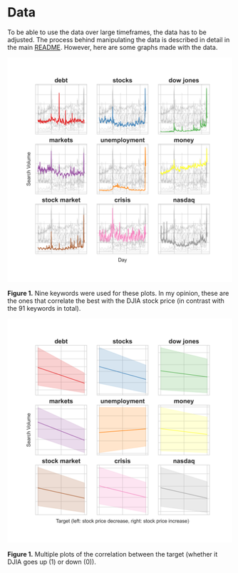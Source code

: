 # Data

To be able to use the data over large timeframes, the data has to be adjusted. The process behind manipulating the data is described in detail in the main [README](https://github.com/cristianpjensen/Njord/blob/master/README.md). However, here are some graphs made with the data.

<p align="center">
  <img src="images/graphs/multikeyword_day.png" alt="Multiple plots of some of the keywords search volume." width=1200>
  
  <b>Figure 1.</b> Nine keywords were used for these plots. In my opinion, these are the ones that correlate the best with the DJIA stock price (in contrast with the 91 keywords in total). 
</p>

<p align="center">
  <img src="images/graphs/multikeyword_target.png" alt="Multiple plots of the correlation between the target (whether it DJIA goes up (1) or down (0))." width=1200>
  
  <b>Figure 1.</b> Multiple plots of the correlation between the target (whether it DJIA goes up (1) or down (0)).
</p>

